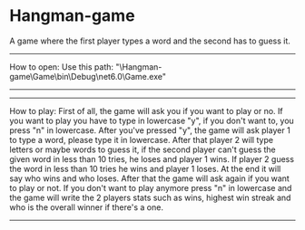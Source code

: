 # Hangman-game
A game where the first player types a word and the second has to guess it.

***********************
How to open:
Use this path:
"\Hangman-game\Game\bin\Debug\net6.0\Game.exe"
***********************
***********************
How to play:
First of all, the game will ask you if you want to play or no. If you want to play you have to type in lowercase "y", if you don't want to, you press "n" in lowercase.
After you've pressed "y", the game will ask player 1 to type a word, please type it in lowercase. After that player 2 will type letters or maybe words to guess it, if the second player can't guess the given word in less than 10 tries, he loses and player 1 wins. If player 2 guess the word in less than 10 tries he wins and player 1 loses. At the end it will say who wins and who loses. After that the game will ask again if you want to play or not. If you don't want to play anymore press "n" in lowercase and the game will write the 2 players stats such as wins, highest win streak and who is the overall winner if there's a one.
***********************
